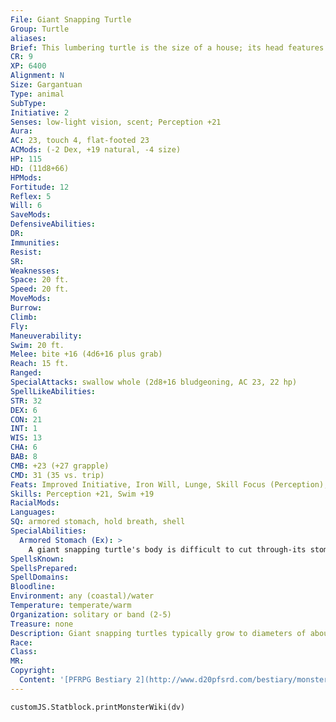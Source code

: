 ```yaml
---
File: Giant Snapping Turtle
Group: Turtle
aliases: 
Brief: This lumbering turtle is the size of a house; its head features powerful, razor-sharp beak.
CR: 9
XP: 6400
Alignment: N
Size: Gargantuan
Type: animal
SubType: 
Initiative: 2
Senses: low-light vision, scent; Perception +21
Aura: 
AC: 23, touch 4, flat-footed 23
ACMods: (-2 Dex, +19 natural, -4 size)
HP: 115
HD: (11d8+66)
HPMods: 
Fortitude: 12
Reflex: 5
Will: 6
SaveMods: 
DefensiveAbilities: 
DR: 
Immunities: 
Resist: 
SR: 
Weaknesses: 
Space: 20 ft.
Speed: 20 ft.
MoveMods: 
Burrow: 
Climb: 
Fly: 
Maneuverability: 
Swim: 20 ft.
Melee: bite +16 (4d6+16 plus grab)
Reach: 15 ft.
Ranged: 
SpecialAttacks: swallow whole (2d8+16 bludgeoning, AC 23, 22 hp)
SpellLikeAbilities: 
STR: 32
DEX: 6
CON: 21
INT: 1
WIS: 13
CHA: 6
BAB: 8
CMB: +23 (+27 grapple)
CMD: 31 (35 vs. trip)
Feats: Improved Initiative, Iron Will, Lunge, Skill Focus (Perception), Toughness, Weapon Focus (bite)
Skills: Perception +21, Swim +19
RacialMods: 
Languages: 
SQ: armored stomach, hold breath, shell
SpecialAbilities:
  Armored Stomach (Ex): >
    A giant snapping turtle's body is difficult to cut through-its stomach gains a +4 bonus to its AC and has double the normal hit points when determining the success of a creature attempting to cut its way free.
SpellsKnown: 
SpellsPrepared: 
SpellDomains: 
Bloodline: 
Environment: any (coastal)/water
Temperature: temperate/warm
Organization: solitary or band (2-5)
Treasure: none
Description: Giant snapping turtles typically grow to diameters of about 35 feet and weigh 20,000 pounds.
Race: 
Class: 
MR: 
Copyright:
  Content: '[PFRPG Bestiary 2](http://www.d20pfsrd.com/bestiary/monster-listings/animals/reptiles/snapping-turtle/turtle-giant-snapping)'
---
```

```dataviewjs
customJS.Statblock.printMonsterWiki(dv)
```
